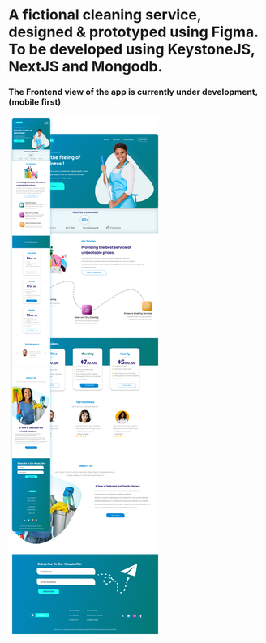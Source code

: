 # A fictional cleaning service, designed & prototyped using Figma. To be developed using KeystoneJS, NextJS and Mongodb.
### The Frontend view of the app is currently under development, (mobile first)

<img src="Preview.png" />

